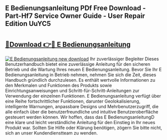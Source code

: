 ## E Bedienungsanleitung PDf Free Download - Part-Hf7 Service Owner Guide - User Repair Edition UuYC5

# <h2><a href="http://df2hoy.blite.top/?on=E+Bedienungsanleitung">🔗Download 👉🔴 E Bedienungsanleitung</a></h2>

[![E Bedienungsanleitung new download](https://i.imgur.com/lujVjoI.png)](http://df2hoy.blite.top/?on=E+Bedienungsanleitung)
Ihr zuverlässiger Begleiter Dieses Benutzerhandbuch bietet eine zuverlässige Anleitung für den sicheren Betrieb und die Wartung Ihres neuen E Bedienungsanleitung. Bevor Sie Ihr E Bedienungsanleitung in Betrieb nehmen, nehmen Sie sich die Zeit, dieses Handbuch gründlich durchzulesen. Es enthält wertvolle Informationen zu den Merkmalen und Funktionen des Produkts sowie Einrichtungsanweisungen und Schritt-für-Schritt-Anleitungen zur Verwendung der einzelnen Funktionen. E Bedienungsanleitung verfügt über eine Reihe fortschrittlicher Funktionen, darunter Geolokalisierung, intelligente Warnungen, anpassbare Designs und Mehrbenutzerzugriff, die alle einfach über die benutzerfreundliche und intuitive Benutzeroberfläche gesteuert werden können. Wir hoffen, dass das E BedienungsanleitungD eine klare und leicht verständliche Anleitung für den Einstieg in Ihr neues Produkt war. Sollten Sie Hilfe oder Klärung benötigen, zögern Sie bitte nicht, sich an unser Kundendienstteam zu wenden.
